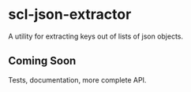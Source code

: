 # scl-json-extractor
A utility for extracting keys out of lists of json objects.

## Coming Soon
Tests, documentation, more complete API.
